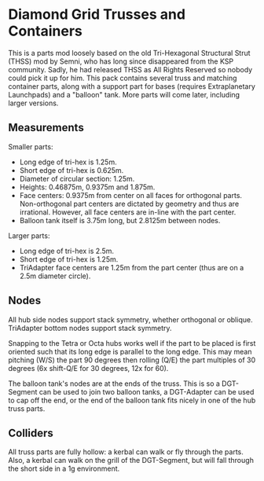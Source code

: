 # Diamond Grid Trusses and Containers
This is a parts mod loosely based on the old Tri-Hexagonal Structural Strut
(THSS) mod by Semni, who has long since disappeared from the KSP community.
Sadly, he had released THSS as All Rights Reserved so nobody could pick it
up for him. This pack contains several truss and matching container parts,
along with a support part for bases (requires Extraplanetary Launchpads)
and a "balloon" tank. More parts will come later, including larger
versions.

## Measurements
Smaller parts:
* Long edge of tri-hex is 1.25m.
* Short edge of tri-hex is 0.625m.
* Diameter of circular section: 1.25m.
* Heights: 0.46875m, 0.9375m and 1.875m.
* Face centers: 0.9375m from center on all faces for orthogonal parts.
  Non-orthogonal part centers are dictated by geometry and thus are
  irrational. However, all face centers are in-line with the part center.
* Balloon tank itself is 3.75m long, but 2.8125m between nodes.

Larger parts:
* Long edge of tri-hex is 2.5m.
* Short edge of tri-hex is 1.25m.
* TriAdapter face centers are 1.25m from the part center (thus are on a
  2.5m diameter circle).

## Nodes
All hub side nodes support stack symmetry, whether orthogonal or oblique.
TriAdapter bottom nodes support stack symmetry.

Snapping to the Tetra or Octa hubs works well if the part to be placed is
first oriented such that its long edge is parallel to the long edge. This
may mean pitching (W/S) the part 90 degrees then rolling (Q/E) the part
multiples of 30 degrees (6x shift-Q/E for 30 degrees, 12x for 60).

The balloon tank's nodes are at the ends of the truss. This is so a
DGT-Segment can be used to join two balloon tanks, a DGT-Adapter can be
used to cap off the end, or the end of the balloon tank fits nicely in one
of the hub truss parts.

## Colliders
All truss parts are fully hollow: a kerbal can walk or fly through the
parts. Also, a kerbal can walk on the grill of the DGT-Segment, but will
fall through the short side in a 1g environment.
